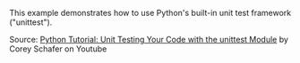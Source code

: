 This example demonstrates how to use Python's built-in unit test framework ("unittest").

Source: [Python Tutorial: Unit Testing Your Code with the unittest Module](https://www.youtube.com/watch?v=6tNS--WetLI) by Corey Schafer on Youtube